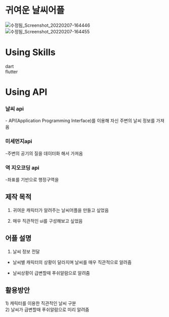 # 귀여운 날씨어플


![수정됨_Screenshot_20220207-164446](https://user-images.githubusercontent.com/92355477/152761030-f2773f74-6cb1-46cd-80cf-b565b2bb19bb.png)
![수정됨_Screenshot_20220207-164455](https://user-images.githubusercontent.com/92355477/152761036-16581ebc-c239-4686-8568-a124614a2a59.png)





<h1>Using Skills</h1>
dart<br>
flutter<br>

<h1>Using API</h1>
<h3> 날씨 api </h3>
- API(Application Programming Interface)를 이용해 자신 주변의 날씨 정보를 가져옴  <br>
<h3> 미세먼지api </h3>
-주변의 공기의 질을 데이터화 해서 가져옴

<h3>역 지오코딩 api</h3>
-좌표를 기반으로 행정구역을 



<h2>제작 목적</h2>

1. 귀여운 캐릭터가 알려주는 날씨어플을 만들고 싶었음<br>

2. 매우 직관적인 ui를 구성해보고 싶었음 <br>

<h2>어플 설명</h2>

1) 날씨 정보 전달<br>

- 날씨별 캐릭터의 상황이 달라지며 날씨를 매우 직관적으로 알려줌       <br>

- 날씨상황이 급변할때 푸쉬알람으로 알려줌  <br>


<h2>활용방안</h2>
1) 캐릭터를 이용한 직관적인 날씨 구분<br>
2) 날씨가 급변할때 푸쉬알람으로 미리 알려줌<br>
<br>
